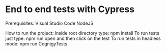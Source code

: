 # End to end tests with Cypress

Prerequisites:
Visual Studio Code
NodeJS

How to run the project:
Inside root directory type: npm install
To run tests just type: npm run open and then click on the test 
To run tests in headless mode: npm run CognigyTests